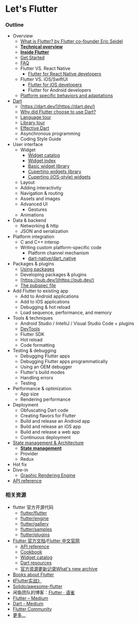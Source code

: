 # Let's Flutter

### Outline

- Overview
  - [What is Flutter? by Flutter co-founder Eric Seidel](https://www.youtube.com/watch?v=h7HOt3Jb1Ts)
  - **[Technical overview](https://flutter.dev/docs/resources/technical-overview)**
  - **[Inside Flutter](https://flutter.dev/docs/resources/inside-flutter)**
  - [Get Started](https://flutter.dev/docs/get-started/install)
  - [FAQ](https://flutter.dev/docs/resources/faq)
  - Flutter VS. React Native
    - [Flutter for React Native developers](https://flutter.dev/docs/get-started/flutter-for/react-native-devs)
  - Flutter VS. iOS/SwiftUI
    - [Flutter for iOS developers](https://flutter.dev/docs/get-started/flutter-for/ios-devs)
    - Flutter for Android developers
  - [Platform specific behaviors and adaptations](https://flutter.dev/docs/resources/platform-adaptations)
- [Dart](https://github.com/ShannonChenCHN/FlutterLabs/issues/2)
  - [https://dart.dev/](https://dart.dev/)
  - [Why did Flutter choose to use Dart?](https://flutter.dev/docs/resources/faq#why-did-flutter-choose-to-use-dart)
  - [Language tour](https://dart.dev/guides/language/language-tour)
  - [Library tour](https://dart.dev/guides/libraries/library-tour)
  - [Effective Dart](https://dart.dev/guides/language/effective-dart)
  - Asynchronous programming
  - Coding Style Guide
- User interface
  - Widget
    - [Widget catalog](https://flutter.dev/docs/development/ui/widgets)
    - [Widget index](https://flutter.dev/docs/reference/widgets)
    - [Basic widget library](https://api.flutter.dev/flutter/widgets/widgets-library.html)
    - [Cupertino widgets library](https://api.flutter.dev/flutter/cupertino/cupertino-library.html)
    - [Cupertino (iOS-style) widgets](https://flutter.dev/docs/development/ui/widgets/cupertino)
  - Layout
  - Adding interactivity
  - Navigation & routing
  - Assets and images
  - Advanced UI
    - Gestures
  - Animations
- Data & backend
  - Networking & http
  - JSON and serialization
- Platform integration
  - C and C++ interop
  - Writing custom platform-specific code
    - Platform channel mechanism 
    - [dart-native/dart_native](https://github.com/dart-native/dart_native)
- Packages & plugins
  - [Using packages](https://flutter.dev/docs/development/packages-and-plugins/using-packages)
  - Developing packages & plugins
  - [https://pub.dev/](https://pub.dev/)
  - [The pubspec file](https://dart.dev/tools/pub/pubspec)
- Add Flutter to existing app
  - Add to Android applications
  - Add to iOS applications
  - Debugging & hot reload
  - Load sequence, performance, and memory
- Tools & techniques
  - Android Studio / IntelliJ / Visual Studio Code  +  plugins
  - [DevTools](https://flutter.dev/docs/development/tools/devtools/overview)
  - Flutter SDK
  - Hot reload
  - Code formatting
- Testing & debugging
  - Debugging Flutter apps
  - Debugging Flutter apps programmatically
  - Using an OEM debugger
  - Flutter's build modes
  - Handling errors
  - Testing
- Performance & optimization
  - App size
  - Rendering performance
- Deployment
  - Obfuscating Dart code
  - Creating flavors for Flutter
  - Build and release an Android app
  - Build and release an iOS app
  - Build and release a web app
  - Continuous deployment
- [State management & Architecture](https://github.com/ShannonChenCHN/FlutterLabs/issues/4)
  - [**State management**](https://flutter.dev/docs/development/data-and-backend/state-mgmt/intro)
  - Provider
  - Redux
- Hot fix
- Dive-in
  - [Graphic Rendering Engine](https://github.com/ShannonChenCHN/FlutterLabs/issues/1)
- [API reference](https://api.flutter.dev/)

### 相关资源
- flutter 官方开源代码
  - [flutter/flutter](https://github.com/flutter/flutter)
  - [flutter/engine](https://github.com/flutter/engine)
  - [flutter/gallery](https://github.com/flutter/gallery)
  - [flutter/samples](https://github.com/flutter/samples)
  - [flutter/plugins](https://github.com/flutter/plugins)
- [Flutter 官方文档](https://flutter.dev/docs)/[Flutter 中文官网](https://flutter-io.cn/)
  - [API reference](https://api.flutter.dev/)
  - [Cookbook](https://flutter.dev/docs/cookbook)
  - [Widget catalog](https://flutter.dev/docs/development/ui/widgets)
  - [Dart resources](https://flutter.dev/docs/resources/bootstrap-into-dart)
  - [官方资源更新记录What's new archive](https://flutter.dev/docs/whats-new-archive)
- [Books about Flutter](https://flutter.dev/docs/resources/books)
- [《Flutter实战》](https://book.flutterchina.club/)
- [Solido/awesome-flutter](https://github.com/Solido/awesome-flutter)
- 闲鱼团队的博客：[Flutter · 语雀](https://www.yuque.com/xytech/flutter)
- [Flutter – Medium](https://medium.com/flutter)
- [Dart - Medium](https://medium.com/dartlang)
- [Flutter Community](https://flutter.dev/community)
- [更多...](https://github.com/ShannonChenCHN/FlutterLabs/issues/7)



